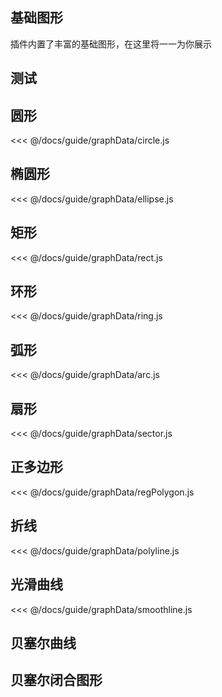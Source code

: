 ## 基础图形

插件内置了丰富的基础图形，在这里将一一为你展示

## 测试
<demo :config="circle" />

## 圆形

<!-- <demo :config="circle" /> -->

<fold-box>
<<< @/docs/guide/graphData/circle.js
</fold-box>

## 椭圆形

<!-- <demo :config="ellipse" /> -->

<fold-box>
<<< @/docs/guide/graphData/ellipse.js
</fold-box>

## 矩形

<!-- <demo :config="rect" /> -->

<fold-box>
<<< @/docs/guide/graphData/rect.js
</fold-box>

## 环形

<!-- <demo :config="ring" /> -->

<fold-box>
<<< @/docs/guide/graphData/ring.js
</fold-box>

## 弧形

<!-- <demo :config="arc" /> -->

<fold-box>
<<< @/docs/guide/graphData/arc.js
</fold-box>

## 扇形

<!-- <demo :config="sector" /> -->

<fold-box>
<<< @/docs/guide/graphData/sector.js
</fold-box>

## 正多边形

<!-- <demo :config="regPolygon" /> -->

<fold-box>
<<< @/docs/guide/graphData/regPolygon.js
</fold-box>

## 折线

<!-- <demo :config="polyline" /> -->

<fold-box>
<<< @/docs/guide/graphData/polyline.js
</fold-box>

## 光滑曲线

<!-- <demo :config="smoothline" /> -->

<fold-box>
<<< @/docs/guide/graphData/smoothline.js
</fold-box>

## 贝塞尔曲线

<!-- <demo :config="bezierCurve" /> -->

## 贝塞尔闭合图形

<!-- <demo :config="bezierGraph" /> -->

<script>

import circle from './graphData/circle.js'
import ellipse from './graphData/ellipse.js'
import rect from './graphData/rect.js'
import ring from './graphData/ring.js'
import arc from './graphData/arc.js'
import sector from './graphData/sector.js'
import regPolygon from './graphData/regPolygon.js'
import polyline from './graphData/polyline.js'
import smoothline from './graphData/smoothline.js'
import bezierCurve from './graphData/bezierCurve.js'
import bezierGraph from './graphData/bezierGraph.js'

export default {
  data () {
    return {
      circle,
      ellipse,
      rect,
      ring,
      arc,
      sector,
      regPolygon,
      polyline,
      smoothline,
      bezierCurve,
      bezierGraph
    }
  }
}

</script>